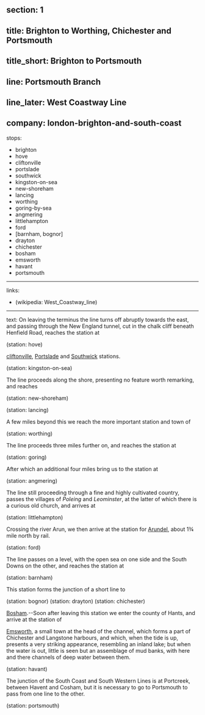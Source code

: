 ﻿section: 1
----
title: Brighton to Worthing, Chichester and Portsmouth
----
title_short: Brighton to Portsmouth
----
line: Portsmouth Branch
----
line_later: West Coastway Line
----
company: london-brighton-and-south-coast
----
stops:
- brighton
- hove
- cliftonville
- portslade
- southwick
- kingston-on-sea
- new-shoreham
- lancing
- worthing
- goring-by-sea
- angmering
- littlehampton
- ford
- [barnham, bognor]
- drayton
- chichester
- bosham
- emsworth
- havant
- portsmouth
----
links:
- (wikipedia: West_Coastway_line)
----
text: On leaving the terminus the line turns off abruptly towards the east, and passing through the New England tunnel, cut in the chalk cliff beneath Henfield Road, reaches the station at

(station: hove)

[cliftonville](/stations/cliftonville), [Portslade](/stations/portslade) and [Southwick](/stations/southwick) stations.

(station: kingston-on-sea)

The line proceeds along the shore, presenting no feature worth remarking, and reaches

(station: new-shoreham)

(station: lancing)

A few miles beyond this we reach the more important station and town of

(station: worthing)

The line proceeds three miles further on, and reaches the station at

(station: goring)

After which an additional four miles bring us to the station at

(station: angmering)

The line still proceeding through a fine and highly cultivated country, passes the villages of *Poleing* and *Leominster*, at the latter of which there is a curious old church, and arrives at

(station: littlehampton)

Crossing the river Arun, we then arrive at the station for [Arundel](/stations/arundel), about 1¾ mile north by rail.

(station: ford)

The line passes on a level, with the open sea on one side and the South Downs on the other, and reaches the station at

(station: barnham)

This station forms the junction of a short line to

(station: bognor)
(station: drayton)
(station: chichester)

[Bosham](/stations/bosham).--Soon after leaving this station we enter the county of Hants, and arrive at the station of

[Emsworth](/stations/emsworth), a small town at the head of the channel, which forms a part of Chichester and Langstone harbours, and which, when the tide is up, presents a very striking appearance, resembling an inland lake; but when the water is out, little is seen but an assemblage of mud banks, with here and there channels of deep water between them.

(station: havant)

The junction of the South Coast and South Western Lines is at Portcreek, between Havent and Cosham, but it is necessary to go to Portsmouth to pass from one line to the other.

(station: portsmouth)
